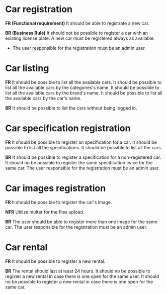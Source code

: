  # Car registration

 **FR (Functional requirement)**
 It should be able to registrate a new car.

 **BR (Business Rule)**
 It should not be possible to register a car with an existing license plate.
 A new car must be registered always as available.
 * The user responsible for the registration must be an admin user.


 # Car listing

 **FR**
 It should be possible to list all the available cars.
 It should be possible to list all the available cars by the categories's name.
 It should be possible to list all the available cars by the brand's name.
 It should be possible to list all the available cars by the car's name.

 **BR**
 It should be possible to list the cars without being logged in.


 # Car specification registration

 **FR**
 It should be possible to register an specification for a car.
 It should be possible to list all the specifications.
 It should be possible to list all the cars.

 **BR**
 It should be possible to register a specification for a non-registered car.
 It should no be possible to register the same specification twice for the same car.
 The user responsible for the registration must be an admin user.


 # Car images registration

 **FR**
 It should be possible to register the car's image.

 **NFR**
 Utilize multer for the files upload.

 **BR**
 The user should be able to register more than one image for the same car.
 The user responsible for the registration must be an admin user.


 # Car rental

 **FR**
 It should be possible to register a new rental.

 **BR**
 The rental should last at least 24 hours.
 It should no be possible to register a new rental in case there is one open for the same user.
 It should no be possible to register a new rental in case there is one open for the same car.
